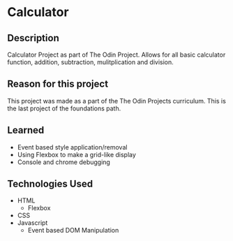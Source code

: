 # Calculator

## Description

Calculator Project as part of The Odin Project. Allows for all basic calculator function, addition, subtraction, mulitplication and division.

## Reason for this project

This project was made as a part of the The Odin Projects curriculum. This is the last project of the foundations path.

## Learned

-   Event based style application/removal
-   Using Flexbox to make a grid-like display
-   Console and chrome debugging

## Technologies Used

-   HTML
    -   Flexbox
-   CSS
-   Javascript
    -   Event based DOM Manipulation
